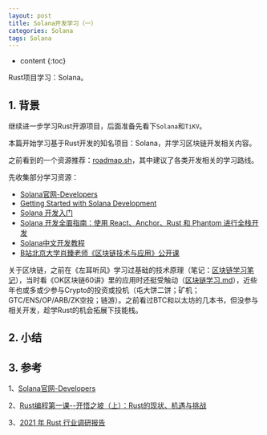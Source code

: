 ```yaml
---
layout: post
title: Solana开发学习（一）
categories: Solana
tags: Solana
---
```


* content
{:toc}

Rust项目学习：Solana。



## 1. 背景

继续进一步学习Rust开源项目，后面准备先看下`Solana`和`TiKV`。

本篇开始学习基于Rust开发的知名项目：Solana，并学习区块链开发相关内容。

之前看到的一个资源推荐：[roadmap.sh](https://roadmap.sh/)，其中建议了各类开发相关的学习路线。

先收集部分学习资源：

* [Solana官网-Developers](https://solana.com/developers)
* [Getting Started with Solana Development](https://solana.com/docs/intro/dev)
* [Solana 开发入门](https://www.solana-cn.com/SolanaDocumention/intro/dev.html)
* [Solana 开发全面指南：使用 React、Anchor、Rust 和 Phantom 进行全栈开发](https://learnblockchain.cn/article/8552)
* [Solana中文开发教程](https://www.solanazh.com/)
* [B站北京大学肖臻老师《区块链技术与应用》公开课](https://www.bilibili.com/video/BV1Vt411X7JF/?vd_source=477b80445c7c1a81617bbea3bdf9a3c1)

关于区块链，之前在《左耳听风》学习过基础的技术原理（笔记：[区块链学习笔记](https://xiaodongq.github.io/2019/10/27/blockchain-note/)），当时看《OK区块链60讲》里的应用时还挺受触动（[区块链学习.md](https://github.com/xiaodongQ/devNoteBackup/blob/master/%E5%85%B6%E4%BB%96%E8%AE%B0%E5%BD%95/%E5%8C%BA%E5%9D%97%E9%93%BE%E5%AD%A6%E4%B9%A0.md)），近些年也或多或少参与Crypto的投资或投机（屯大饼二饼；矿机；GTC/ENS/OP/ARB/ZK空投；链游）。之前看过BTC和以太坊的几本书，但没参与相关开发，趁学Rust的机会拓展下技能栈。

## 2. 小结


## 3. 参考

1、[Solana官网-Developers](https://solana.com/developers)

2、[Rust编程第一课--开悟之坡（上）：Rust的现状、机遇与挑战](https://time.geekbang.org/column/article/408400)

3、[2021 年 Rust 行业调研报告](https://www.infoq.cn/article/umqbighceoa81yij7uyg)
